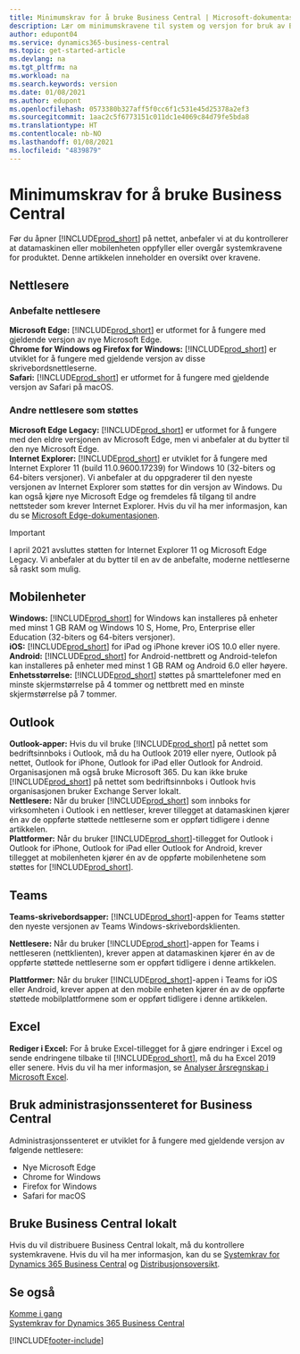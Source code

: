 ```yaml
---
title: Minimumskrav for å bruke Business Central | Microsoft-dokumentasjon
description: Lær om minimumskravene til system og versjon for bruk av Business Central på nettet.
author: edupont04
ms.service: dynamics365-business-central
ms.topic: get-started-article
ms.devlang: na
ms.tgt_pltfrm: na
ms.workload: na
ms.search.keywords: version
ms.date: 01/08/2021
ms.author: edupont
ms.openlocfilehash: 0573380b327aff5f0cc6f1c531e45d25378a2ef3
ms.sourcegitcommit: 1aac2c5f6773151c011dc1e4069c84d79fe5bda8
ms.translationtype: HT
ms.contentlocale: nb-NO
ms.lasthandoff: 01/08/2021
ms.locfileid: "4839879"
---
```

# <a name="minimum-requirements-for-using-business-central"></a>Minimumskrav for å bruke Business Central

Før du åpner [!INCLUDE[prod_short](includes/prod_short.md)] på nettet, anbefaler vi at du kontrollerer at datamaskinen eller mobilenheten oppfyller eller overgår systemkravene for produktet. Denne artikkelen inneholder en oversikt over kravene.  

## <a name="browsers"></a>Nettlesere

### <a name="recommended-browsers"></a>Anbefalte nettlesere

**Microsoft Edge:** [!INCLUDE[prod_short](includes/prod_short.md)] er utformet for å fungere med gjeldende versjon av nye Microsoft Edge.  
**Chrome for Windows og Firefox for Windows:** [!INCLUDE[prod_short](includes/prod_short.md)] er utviklet for å fungere med gjeldende versjon av disse skrivebordsnettleserne.  
**Safari:** [!INCLUDE[prod_short](includes/prod_short.md)] er utformet for å fungere med gjeldende versjon av Safari på macOS.  

### <a name="other-supported-browsers"></a>Andre nettlesere som støttes

**Microsoft Edge Legacy:** [!INCLUDE[prod_short](includes/prod_short.md)] er utformet for å fungere med den eldre versjonen av Microsoft Edge, men vi anbefaler at du bytter til den nye Microsoft Edge.  
**Internet Explorer:** [!INCLUDE[prod_short](includes/prod_short.md)] er utviklet for å fungere med Internet Explorer 11 (build 11.0.9600.17239) for Windows 10 (32-biters og 64-biters versjoner). Vi anbefaler at du oppgraderer til den nyeste versjonen av Internet Explorer som støttes for din versjon av Windows. Du kan også kjøre nye Microsoft Edge og fremdeles få tilgang til andre nettsteder som krever Internet Explorer. Hvis du vil ha mer informasjon, kan du se [Microsoft Edge-dokumentasjonen](/deployedge/edge-ie-mode).

> [!IMPORTANT]
> I april 2021 avsluttes støtten for Internet Explorer 11 og Microsoft Edge Legacy. Vi anbefaler at du bytter til en av de anbefalte, moderne nettleserne så raskt som mulig.

## <a name="mobile-devices"></a>Mobilenheter

**Windows:** [!INCLUDE[prod_short](includes/prod_short.md)] for Windows kan installeres på enheter med minst 1 GB RAM og Windows 10 S, Home, Pro, Enterprise eller Education (32-biters og 64-biters versjoner).  
**iOS:** [!INCLUDE[prod_short](includes/prod_short.md)] for iPad og iPhone krever iOS 10.0 eller nyere.  
**Android:** [!INCLUDE[prod_short](includes/prod_short.md)] for Android-nettbrett og Android-telefon kan installeres på enheter med minst 1 GB RAM og Android 6.0 eller høyere.  
**Enhetsstørrelse:** [!INCLUDE[prod_short](includes/prod_short.md)] støttes på smarttelefoner med en minste skjermstørrelse på 4 tommer og nettbrett med en minste skjermstørrelse på 7 tommer.  

## <a name="outlook"></a>Outlook

**Outlook-apper:** Hvis du vil bruke [!INCLUDE[prod_short](includes/prod_short.md)] på nettet som bedriftsinnboks i Outlook, må du ha Outlook 2019 eller nyere, Outlook på nettet, Outlook for iPhone, Outlook for iPad eller Outlook for Android. Organisasjonen må også bruke Microsoft 365. Du kan ikke bruke [!INCLUDE[prod_short](includes/prod_short.md)] på nettet som bedriftsinnboks i Outlook hvis organisasjonen bruker Exchange Server lokalt.  
**Nettlesere:** Når du bruker [!INCLUDE[prod_short](includes/prod_short.md)] som innboks for virksomheten i Outlook i en nettleser, krever tillegget at datamaskinen kjører én av de oppførte støttede nettleserne som er oppført tidligere i denne artikkelen.  
**Plattformer:** Når du bruker [!INCLUDE[prod_short](includes/prod_short.md)]-tillegget for Outlook i Outlook for iPhone, Outlook for iPad eller Outlook for Android, krever tillegget at mobilenheten kjører én av de oppførte mobilenhetene som støttes for [!INCLUDE[prod_short](includes/prod_short.md)].  

## <a name="teams"></a>Teams

**Teams-skrivebordsapper:** [!INCLUDE[prod_short](includes/prod_short.md)]-appen for Teams støtter den nyeste versjonen av Teams Windows-skrivebordsklienten. 

**Nettlesere:** Når du bruker [!INCLUDE[prod_short](includes/prod_short.md)]-appen for Teams i nettleseren (nettklienten), krever appen at datamaskinen kjører én av de oppførte støttede nettleserne som er oppført tidligere i denne artikkelen. 

**Plattformer:** Når du bruker [!INCLUDE[prod_short](includes/prod_short.md)]-appen i Teams for iOS eller Android, krever appen at den mobile enheten kjører én av de oppførte støttede mobilplattformene som er oppført tidligere i denne artikkelen.

## <a name="excel"></a>Excel

**Rediger i Excel:** For å bruke Excel-tillegget for å gjøre endringer i Excel og sende endringene tilbake til [!INCLUDE[prod_short](includes/prod_short.md)], må du ha Excel 2019 eller senere. Hvis du vil ha mer informasjon, se [Analyser årsregnskap i Microsoft Excel](finance-analyze-excel.md).  

## <a name="using-the-business-central-administration-center"></a><a name="TAC"></a> Bruk administrasjonssenteret for Business Central

Administrasjonssenteret er utviklet for å fungere med gjeldende versjon av følgende nettlesere:

- Nye Microsoft Edge
- Chrome for Windows
- Firefox for Windows
- Safari for macOS

## <a name="using-business-central-on-premises"></a>Bruke Business Central lokalt

Hvis du vil distribuere Business Central lokalt, må du kontrollere systemkravene. Hvis du vil ha mer informasjon, kan du se [Systemkrav for Dynamics 365 Business Central](/dynamics365/business-central/dev-itpro/deployment/system-requirement-business-central-v17) og [Distribusjonsoversikt](/dynamics365/business-central/dev-itpro/deployment/deployment).  

## <a name="see-also"></a>Se også

[Komme i gang](product-get-started.md)  
[Systemkrav for Dynamics 365 Business Central](/dynamics365/business-central/dev-itpro/deployment/system-requirement-business-central-v17)  


[!INCLUDE[footer-include](includes/footer-banner.md)]